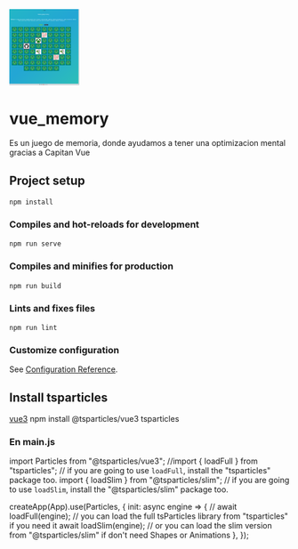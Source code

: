 <img src="./public/vue_memory.png" width="25%"> 

# vue_memory
Es un juego de memoria, donde ayudamos a tener una optimizacion mental gracias a Capitan Vue
## Project setup
```
npm install
```

### Compiles and hot-reloads for development
```
npm run serve
```

### Compiles and minifies for production
```
npm run build
```

### Lints and fixes files
```
npm run lint
```

### Customize configuration
See [Configuration Reference](https://cli.vuejs.org/config/).

## Install tsparticles
[vue3](https://github.com/tsparticles/vue3/#readme)
npm install @tsparticles/vue3 tsparticles
<!-- npm install tsparticles -->

### En main.js

import Particles from "@tsparticles/vue3";
//import { loadFull } from "tsparticles"; // if you are going to use `loadFull`, install the "tsparticles" package too.
import { loadSlim } from "@tsparticles/slim"; // if you are going to use `loadSlim`, install the "@tsparticles/slim" package too.

createApp(App).use(Particles, {
  init: async engine => {
    // await loadFull(engine); // you can load the full tsParticles library from "tsparticles" if you need it
    await loadSlim(engine); // or you can load the slim version from "@tsparticles/slim" if don't need Shapes or Animations
  },
});

